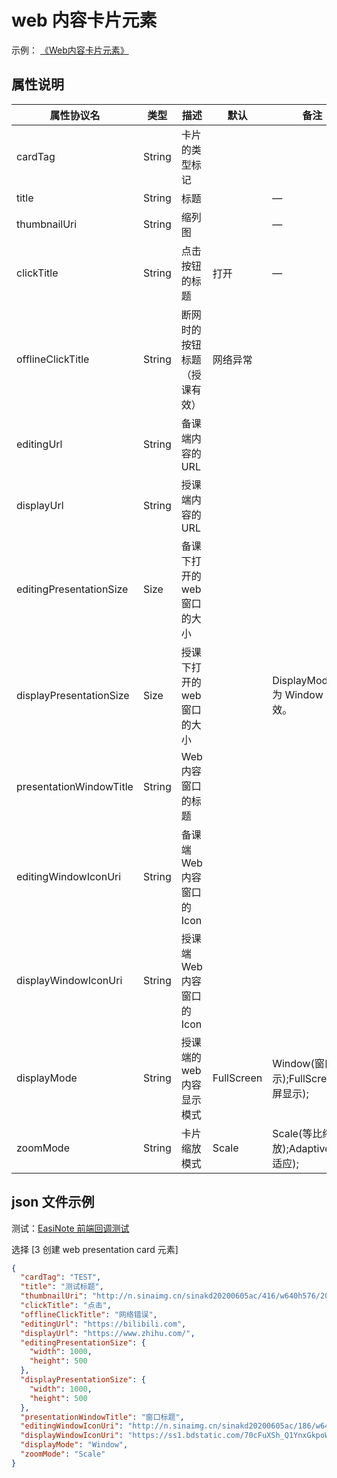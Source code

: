 # web 内容卡片元素

示例：
[《Web内容卡片元素》](https://r302.cc/4z6Vvlp?platform=enpc&channel=copylink)

## 属性说明

| 属性协议名              | 类型   | 描述                        | 默认       | 备注                                   |
|-------------------------|--------|---------------------------|------------|----------------------------------------|
| cardTag                 | String | 卡片的类型标记              |            |                                        |
| title                   | String | 标题                        |            | —                                      |
| thumbnailUri            | String | 缩列图                      |            | —                                      |
| clickTitle              | String | 点击按钮的标题              | 打开       | —                                      |
| offlineClickTitle       | String | 断网时的按钮标题（授课有效）  | 网络异常   |                                        |
| editingUrl              | String | 备课端内容的URL             |            |                                        |
| displayUrl              | String | 授课端内容的URL             |            |                                        |
| editingPresentationSize | Size   | 备课下打开的 web 窗口的大小 |            |                                        |
| displayPresentationSize | Size   | 授课下打开的 web 窗口的大小 |            | DisplayMode 为 Window 时有效。          |
| presentationWindowTitle | String | Web内容窗口的标题           |            |                                        |
| editingWindowIconUri    | String | 备课端Web内容窗口的Icon     |            |                                        |
| displayWindowIconUri    | String | 授课端Web内容窗口的Icon     |            |                                        |
| displayMode             | String | 授课端的web内容显示模式     | FullScreen | Window(窗口显示);FullScreen(全屏显示); |
| zoomMode                | String | 卡片缩放模式                | Scale      | Scale(等比缩放);Adaptive(自适应);      |

## json 文件示例

测试：[EasiNote 前端回调测试](https://easinote.github.io/EasiNote.ClientWebApi.Documentation/ )

选择 [3 创建 web presentation card 元素]

```json
{
  "cardTag": "TEST",
  "title": "测试标题",
  "thumbnailUri": "http://n.sinaimg.cn/sinakd20200605ac/416/w640h576/20200605/301b-iurnkpq9297963.jpg",
  "clickTitle": "点击",
  "offlineClickTitle": "网络错误",
  "editingUrl": "https://bilibili.com",
  "displayUrl": "https://www.zhihu.com/",
  "editingPresentationSize": {
    "width": 1000,
    "height": 500
  },
  "displayPresentationSize": {
    "width": 1000,
    "height": 500
  },
  "presentationWindowTitle": "窗口标题",
  "editingWindowIconUri": "http://n.sinaimg.cn/sinakd20200605ac/186/w640h346/20200605/a50a-iurnkpq9297973.jpg",
  "displayWindowIconUri": "https://ss1.bdstatic.com/70cFuXSh_Q1YnxGkpoWK1HF6hhy/it/u=4267424444,91867147&fm=26&gp=0.jpg",
  "displayMode": "Window",
  "zoomMode": "Scale"
}
```
